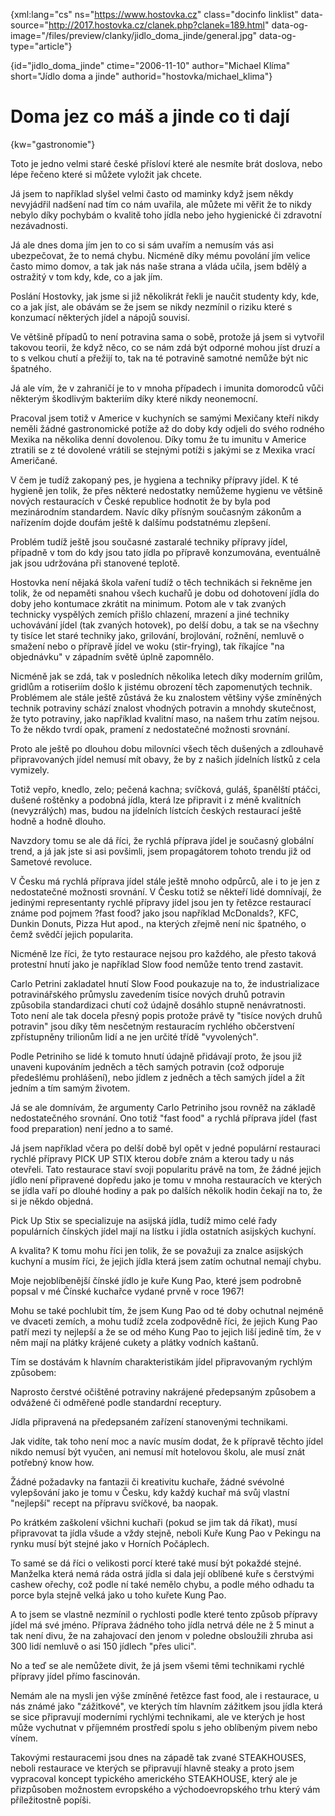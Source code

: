 
{xml:lang="cs" ns="https://www.hostovka.cz" class="docinfo linklist" data-source="http://2017.hostovka.cz/clanek.php?clanek=189.html" data-og-image="/files/preview/clanky/jidlo\_doma\_jinde/general.jpg" data-og-type="article"}

{id="jidlo\_doma\_jinde" ctime="2006-11-10" author="Michael Klíma" short="Jídlo doma a jinde" authorid="hostovka/michael_klima"}

# Doma jez co máš a jinde co ti dají

<!-- generated attribute kw by user_udpatekw.sh on 2019-03-11, do not edit -->

{kw="gastronomie"}

Toto je jedno velmi staré české přísloví které ale nesmíte brát doslova, nebo lépe řečeno které si můžete vyložit jak chcete.

Já jsem to například slyšel velmi často od maminky když jsem někdy nevyjádřil nadšení nad tím co nám uvařila, ale můžete mi věřit že to nikdy nebylo díky pochybám o kvalitě toho jídla nebo jeho hygienické či zdravotní nezávadnosti.

Já ale dnes doma jím jen to co si sám uvařím a nemusím vás asi ubezpečovat, že to nemá chybu. Nicméně díky mému povolání jím velice často mimo domov, a tak jak nás naše strana a vláda učila, jsem bdělý a ostražitý v tom kdy, kde, co a jak jím.

Poslání Hostovky, jak jsme si již několikrát řekli je naučit studenty kdy, kde, co a jak jíst, ale obávám se že jsem se nikdy nezmínil o riziku které s konzumací některých jídel a nápojů souvisí.

Ve většině případů to není potravina sama o sobě, protože já jsem si vytvořil takovou teorii, že když něco, co se nám zdá být odporné mohou jíst druzí a to s velkou chutí a přežijí to, tak na té potravině samotné nemůže být nic špatného.

Já ale vím, že v zahraničí je to v mnoha případech i imunita domorodců vůči některým škodlivým bakteriím díky které nikdy neonemocní.

Pracoval jsem totiž v Americe v kuchyních se samými Mexičany kteří nikdy neměli žádné gastronomické potíže až do doby kdy odjeli do svého rodného Mexika na několika denní dovolenou. Díky tomu že tu imunitu v Americe ztratili se z té dovolené vrátili se stejnými potíži s jakými se z Mexika vrací Američané.

V čem je tudíž zakopaný pes, je hygiena a techniky přípravy jídel. K té hygieně jen tolik, že přes některé nedostatky nemůžeme hygienu ve většině nových restauracích v České republice hodnotit že by byla pod mezinárodním standardem. Navíc díky přísným současným zákonům a nařízením dojde doufám ještě k dalšímu podstatnému zlepšení.

Problém tudíž ještě jsou současné zastaralé techniky přípravy jídel, případně v tom do kdy jsou tato jídla po přípravě konzumována, eventuálně jak jsou udržována při stanovené teplotě.

Hostovka není nějaká škola vaření tudíž o těch technikách si řekněme jen tolik, že od nepaměti snahou všech kuchařů je dobu od dohotovení jídla do doby jeho kontumace zkrátit na minimum. Potom ale v tak zvaných technicky vyspělých zemích přišlo chlazení, mrazení a jiné techniky uchovávání jídel (tak zvaných hotovek), po delší dobu, a tak se na všechny ty tisíce let staré techniky jako, grilování, brojlování, rožnění, nemluvě o smažení nebo o přípravě jídel ve woku (stir-frying), tak říkajíce "na objednávku" v západním světě úplně zapomnělo.

Nicméně jak se zdá, tak v posledních několika letech díky moderním grilům, gridlům a rotiseriím došlo k jistému obrození těch zapomenutých technik. Problémem ale stále ještě zůstává že ku znalostem většiny výše zmíněných technik potraviny schází znalost vhodných potravin a mnohdy skutečnost, že tyto potraviny, jako například kvalitní maso, na našem trhu zatím nejsou. To že někdo tvrdí opak, pramení z nedostatečné možnosti srovnání.

Proto ale ještě po dlouhou dobu milovníci všech těch dušených a zdlouhavě připravovaných jídel nemusí mít obavy, že by z našich jídelních lístků z cela vymizely.

Totiž vepřo, knedlo, zelo; pečená kachna; svíčková, guláš, španělští ptáčci, dušené roštěnky a podobná jídla, která lze připravit i z méně kvalitních (nevyzrálých) mas, budou na jídelních lístcích českých restaurací ještě hodně a hodně dlouho.

Navzdory tomu se ale dá říci, že rychlá příprava jídel je současný globální trend, a já jak jste si asi povšimli, jsem propagátorem tohoto trendu již od Sametové revoluce.

V Česku má rychlá příprava jídel stále ještě mnoho odpůrců, ale i to je jen z nedostatečné možnosti srovnání. V Česku totiž se někteří lidé domnívají, že jedinými representanty rychlé přípravy jídel jsou jen ty řetězce restaurací známe pod pojmem ?fast food? jako jsou například McDonalds?, KFC, Dunkin Donuts, Pizza Hut apod., na kterých zřejmě není nic špatného, o čemž svědčí jejich popularita.

Nicméně lze říci, že tyto restaurace nejsou pro každého, ale přesto taková protestní hnutí jako je například Slow food nemůže tento trend zastavit.

Carlo Petrini zakladatel hnutí Slow Food poukazuje na to, že industrializace potravinářského průmyslu zavedením tisíce nových druhů potravin způsobila standardizaci chutí což údajně dosáhlo stupně nenávratnosti. Toto není ale tak docela přesný popis protože právě ty "tisíce nových druhů potravin" jsou díky těm nesčetným restauracím rychlého občerstvení zpřístupněny trilionům lidí a ne jen určité třídě "vyvolených".

Podle Petriniho se lidé k tomuto hnutí údajně přidávají proto, že jsou již unaveni kupováním jedněch a těch samých potravin (což odporuje předešlému prohlášení), nebo jídlem z jedněch a těch samých jídel a žít jedním a tím samým životem.

Já se ale domnívám, že argumenty Carlo Petriniho jsou rovněž na základě nedostatečného srovnání. Ono totiž "fast food" a rychlá příprava jídel (fast food preparation) není jedno a to samé.

Já jsem například včera po delší době byl opět v jedné populární restauraci rychlé přípravy PICK UP STIX kterou dobře znám a kterou tady u nás otevřeli. Tato restaurace staví svoji popularitu právě na tom, že žádné jejich jídlo není připravené dopředu jako je tomu v mnoha restauracích ve kterých se jídla vaří po dlouhé hodiny a pak po dalších několik hodin čekají na to, že si je někdo objedná.

Pick Up Stix se specializuje na asijská jídla, tudíž mimo celé řady populárních čínských jídel mají na lístku i jídla ostatních asijských kuchyní.

A kvalita? K tomu mohu říci jen tolik, že se považuji za znalce asijských kuchyní a musím říci, že jejich jídla která jsem zatím ochutnal nemají chybu.

Moje nejoblíbenější čínské jídlo je kuře Kung Pao, které jsem podrobně popsal v mé Čínské kuchařce vydané prvně v roce 1967!

Mohu se také pochlubit tím, že jsem Kung Pao od té doby ochutnal nejméně ve dvaceti zemích, a mohu tudíž zcela zodpovědně říci, že jejich Kung Pao patří mezi ty nejlepší a že se od mého Kung Pao to jejich liší jedině tím, že v něm mají na plátky krájené cukety a plátky vodních kaštanů.

Tím se dostávám k hlavním charakteristikám jídel připravovaným rychlým způsobem:

Naprosto čerstvé očištěné potraviny nakrájené předepsaným způsobem a odvážené či odměřené podle standardní receptury.

Jídla připravená na předepsaném zařízení stanovenými technikami.


Jak vidíte, tak toho není moc a navíc musím dodat, že k přípravě těchto jídel nikdo nemusí být vyučen, ani nemusí mít hotelovou školu, ale musí znát potřebný know how.

Žádné požadavky na fantazii či kreativitu kuchaře, žádné svévolné vylepšování jako je tomu v Česku, kdy každý kuchař má svůj vlastní "nejlepší" recept na přípravu svíčkové, ba naopak.

Po krátkém zaškolení všichni kuchaři (pokud se jim tak dá říkat), musí připravovat ta jídla všude a vždy stejně, neboli Kuře Kung Pao v Pekingu na rynku musí být stejné jako v Horních Počáplech.


To samé se dá říci o velikosti porcí které také musí být pokaždé stejné. Manželka která nemá ráda ostrá jídla si dala její oblíbené kuře s čerstvými cashew ořechy, což podle ní také nemělo chybu, a podle mého odhadu ta porce byla stejně velká jako u toho kuřete Kung Pao.

A to jsem se vlastně nezmínil o rychlosti podle které tento způsob přípravy jídel má své jméno. Příprava žádného toho jídla netrvá déle ne ž 5 minut a tak není divu, že na zahajovací den jenom v poledne obsloužili zhruba asi 300 lidí nemluvě o asi 150 jídlech "přes ulici".


No a teď se ale nemůžete divit, že já jsem všemi těmi technikami rychlé přípravy jídel přímo fascinován.

Nemám ale na mysli jen výše zmíněné řetězce fast food, ale i restaurace, u nás známé jako "zážitkové", ve kterých tím hlavním zážitkem jsou jídla která se sice připravují moderními rychlými technikami, ale ve kterých je host může vychutnat v příjemném prostředí spolu s jeho oblíbeným pivem nebo vínem.

Takovými restauracemi jsou dnes na západě tak zvané STEAKHOUSES, neboli restaurace ve kterých se připravují hlavně steaky a proto jsem vypracoval koncept typického amerického STEAKHOUSE, který ale je přizpůsoben možnostem evropského a východoevropského trhu který vám příležitostně popíši.

 [1]: http://2017.hostovka.cz/soubor/10-11-06-4.JPG

